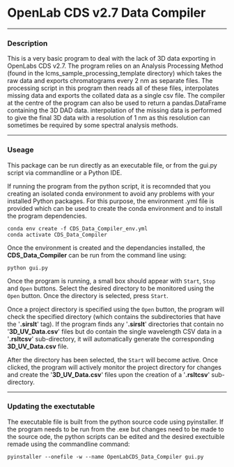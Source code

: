 # OpenLab CDS v2.7 Data Compiler

---
### Description

This is a very basic program to deal with the lack of 3D data exporting in OpenLabs CDS v2.7.
The program relies on an Analysis Processing Method (found in the lcms_sample_processing_template directory) which takes the raw data and exports chromatograms every 2 nm as separate files.
The processing script in this program then reads all of these files, interpolates missing data and exports the collated data as a single csv file. The compiler at the centre of the program can also be used to return a pandas.DataFrame containing the 3D DAD data.
interpolation of the missing data is performed to give the final 3D data with a resolution of 1 nm as this resolution can sometimes be required by some spectral analysis methods.

---
### Useage

This package can be run directly as an executable file, or from the gui.py script via commandline or a Python IDE.

If running the program from the python script, it is recomnded that you creating an isolated conda environment to avoid any problems with your installed Python packages.
For this purpose, the environment .yml file is provided which can be used to create the conda environment and to install the program dependencies.

    conda env create -f CDS_Data_Compiler_env.yml
    conda activate CDS_Data_Compiler

Once the environment is created and the dependancies installed, the **CDS_Data_Compiler** can be run from the command line using:
    
    python gui.py

Once the program is running, a small box should appear with ``Start``, ``Stop`` and ``Open`` buttons.
Select the desired directory to be monitored using the ``Open`` button. Once the directory is selected, press ``Start``.


Once a project directory is specified using the ``Open`` button, the program will check the specified directory (which contains the subdirectories that have the '**.sirslt**' tag). 
If the program finds any '**.sirslt**' directories that contain no '**3D_UV_Data.csv**' files but do contain the single wavelength CSV data in a '**.rsltcsv**' sub-directory, it will automatically generate the corresponding **3D_UV_Data.csv** file.


After the directory has been selected, the ``Start`` will become active. Once clicked, the program will actively monitor the project directory for changes and create the '**3D_UV_Data.csv**' files upon the creation of a '**.rsltcsv**' sub-directory.

---
### Updating the exectutable

The executable file is built from the python source code using pyinstaller. If the program needs to be run from the .exe but changes need to be made to the source ode, the python scripts can be edited and the desired exectuible remade using the commandline command: 
    
    pyinstaller --onefile -w --name OpenLabCDS_Data_Compiler gui.py

